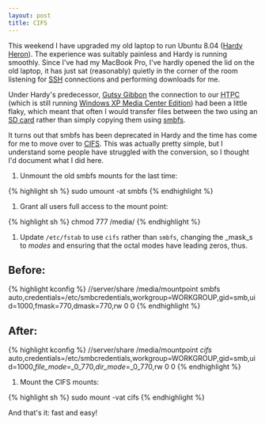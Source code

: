 ```yaml
---
layout: post
title: CIFS
---
```


This weekend I have upgraded my old laptop to run Ubuntu 8.04 ([Hardy
Heron](https://wiki.ubuntu.com/HardyHeron)). The experience was suitably
painless and Hardy is running smoothly. Since I've had my MacBook Pro, I've
hardly opened the lid on the old laptop, it has just sat (reasonably) quietly in
the corner of the room listening for [SSH](https://www.openssh.org/) connections
and performing downloads for me.

Under Hardy's predecessor, [Gutsy Gibbon](https://wiki.ubuntu.com/GutsyGibbon)
the connection to our <acronym title="Home Theatre PC">HTPC</acronym> (which is
still running [Windows XP Media Center
Edition](https://www.microsoft.com/windowsxp/mediacenter/default.mspx)) had been
a little flaky, which meant that often I would transfer files between the two
using an [SD
card](https://www.sandisk.com/Products/Item(1853)-Shipping%20in%20October-SanDisk_Ultra_II_SD_Plus_USB_2GB.aspx)
rather than simply copying them using <a title="SMB filesystem"
href="https://samba.org/samba/smbfs/">smbfs</a>.

It turns out that smbfs has been deprecated in Hardy and the time has come for
me to move over to <a href="https://linux-cifs.samba.org/" title="Common Internet
File System">CIFS</a>. This was actually pretty simple, but I understand some
people have struggled with the conversion, so I thought I'd document what I did
here.

1. Unmount the old smbfs mounts for the last time:

{% highlight sh %}
sudo umount -at smbfs
{% endhighlight %}

1. Grant all users full access to the mount point:

{% highlight sh %}
chmod 777 /media/<mountpoint>
{% endhighlight %}

1. Update `/etc/fstab` to use `cifs` rather than `smbfs`, changing the
_mask_s to _modes_ and ensuring that the octal modes have
leading zeros, thus.

## Before:

{% highlight kconfig %}
//server/share     /media/mountpoint        smbfs
auto,credentials=/etc/smbcredentials,workgroup=WORKGROUP,gid=smb,uid=1000,fmask=770,dmask=770,rw 
0       0
{% endhighlight %}


## After:

{% highlight kconfig %}
//server/share     /media/mountpoint        _cifs_
auto,credentials=/etc/smbcredentials,workgroup=WORKGROUP,gid=smb,uid=1000,_file_mode_=_0_770,_dir_mode_=_0_770,rw
0       0
{% endhighlight %}

1. Mount the CIFS mounts:

{% highlight sh %}
sudo mount -vat cifs
{% endhighlight %}

And that's it: fast and easy!


